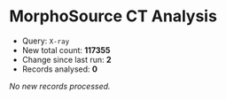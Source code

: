 # MorphoSource CT Analysis

* Query: `X-ray`
* New total count: **117355**
* Change since last run: **2**
* Records analysed: **0**

_No new records processed._